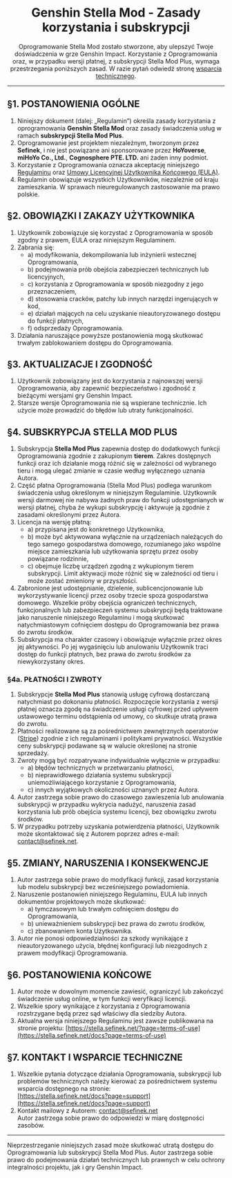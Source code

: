 [//]: # (Title: Zasady korzystania z Genshin Stella Mod – bezpieczne modyfikacje dla lepszej rozgrywki)
[//]: # (Description: Zapoznaj się z oficjalnymi zasadami korzystania z Genshin Stella Mod. Korzystaj bezpiecznie z modyfikacji takich jak ReShade i 3DMigoto, przestrzegając zasad bezpieczeństwa i dobrych praktyk.)
[//]: # (Tags: Genshin Stella Mod, Zasady korzystania, Mody Genshin Impact, Bezpieczne modowanie, ReShade, Odblokowanie FPS, 3DMigoto, Ulepszanie rozgrywki, Zgodność z HoYoverse, Zasady bezpieczeństwa modów)
[//]: # (Canonical: /genshin-stella-mod/docs?page=terms-of-use)
[//]: # (Contributors: Sefinek)

<div align="center">
    <h1>Genshin Stella Mod - Zasady korzystania i subskrypcji</h1>
    Oprogramowanie Stella Mod zostało stworzone, aby ulepszyć Twoje doświadczenia w grze Genshin Impact.  
    Korzystanie z Oprogramowania oraz, w przypadku wersji płatnej, z subskrypcji Stella Mod Plus, wymaga przestrzegania poniższych zasad.  
    W razie pytań odwiedź stronę <a href="https://sefinek.net/genshin-stella-mod/docs?page=support">wsparcia technicznego</a>.
</div>

---

## §1. POSTANOWIENIA OGÓLNE
1. Niniejszy dokument (dalej: „Regulamin”) określa zasady korzystania z oprogramowania **Genshin Stella Mod** oraz zasady świadczenia usług w ramach **subskrypcji Stella Mod Plus**.
2. Oprogramowanie jest projektem niezależnym, tworzonym przez **Sefinek**, i nie jest powiązane ani sponsorowane przez **HoYoverse**, **miHoYo Co., Ltd.**, **Cognosphere PTE. LTD.** ani żaden inny podmiot.
3. Korzystanie z Oprogramowania oznacza akceptację niniejszego [Regulaminu](https://sefinek.net/genshin-stella-mod/docs?page=terms-of-use) oraz [Umowy Licencyjnej Użytkownika Końcowego (EULA)](https://sefinek.net/genshin-stella-mod/docs?page=license_stella).
4. Regulamin obowiązuje wszystkich Użytkowników, niezależnie od kraju zamieszkania. W sprawach nieuregulowanych zastosowanie ma prawo polskie.

## §2. OBOWIĄZKI I ZAKAZY UŻYTKOWNIKA
1. Użytkownik zobowiązuje się korzystać z Oprogramowania w sposób zgodny z prawem, EULA oraz niniejszym Regulaminem.
2. Zabrania się:
   - a) modyfikowania, dekompilowania lub inżynierii wstecznej Oprogramowania,
   - b) podejmowania prób obejścia zabezpieczeń technicznych lub licencyjnych,
   - c) korzystania z Oprogramowania w sposób niezgodny z jego przeznaczeniem,
   - d) stosowania cracków, patchy lub innych narzędzi ingerujących w kod,
   - e) działań mających na celu uzyskanie nieautoryzowanego dostępu do funkcji płatnych,
   - f) odsprzedaży Oprogramowania.
3. Działania naruszające powyższe postanowienia mogą skutkować trwałym zablokowaniem dostępu do Oprogramowania.

## §3. AKTUALIZACJE I ZGODNOŚĆ
1. Użytkownik zobowiązany jest do korzystania z najnowszej wersji Oprogramowania, aby zapewnić bezpieczeństwo i zgodność z bieżącymi wersjami gry Genshin Impact.
2. Starsze wersje Oprogramowania nie są wspierane technicznie. Ich użycie może prowadzić do błędów lub utraty funkcjonalności.

## §4. SUBSKRYPCJA STELLA MOD PLUS
1. Subskrypcja **Stella Mod Plus** zapewnia dostęp do dodatkowych funkcji Oprogramowania zgodnie z zakupionym **tierem**. Zakres dostępnych funkcji oraz ich działanie mogą różnić się w zależności od wybranego tieru i mogą ulegać zmianie w czasie według wyłącznego uznania Autora.
2. Część płatna Oprogramowania (Stella Mod Plus) podlega warunkom świadczenia usług określonym w niniejszym Regulaminie. Użytkownik wersji darmowej nie nabywa żadnych praw do funkcji udostępnianych w wersji płatnej, chyba że wykupi subskrypcję i aktywuje ją zgodnie z zasadami określonymi przez Autora.
3. Licencja na wersję płatną:
   - a) przypisana jest do konkretnego Użytkownika,
   - b) może być aktywowana wyłącznie na urządzeniach należących do tego samego gospodarstwa domowego, rozumianego jako wspólne miejsce zamieszkania lub użytkowania sprzętu przez osoby powiązane rodzinnie,
   - c) obejmuje liczbę urządzeń zgodną z wykupionym tierem subskrypcji. Limit aktywacji może różnić się w zależności od tieru i może zostać zmieniony w przyszłości.
4. Zabronione jest udostępnianie, dzielenie, sublicencjonowanie lub wykorzystywanie licencji przez osoby trzecie spoza gospodarstwa domowego. Wszelkie próby obejścia ograniczeń technicznych, funkcjonalnych lub zabezpieczeń systemu subskrypcji będą traktowane jako naruszenie niniejszego Regulaminu i mogą skutkować natychmiastowym cofnięciem dostępu do Oprogramowania bez prawa do zwrotu środków.
5. Subskrypcja ma charakter czasowy i obowiązuje wyłącznie przez okres jej aktywności. Po jej wygaśnięciu lub anulowaniu Użytkownik traci dostęp do funkcji płatnych, bez prawa do zwrotu środków za niewykorzystany okres.

### §4a. PŁATNOŚCI I ZWROTY
1. Subskrypcje **Stella Mod Plus** stanowią usługę cyfrową dostarczaną natychmiast po dokonaniu płatności. Rozpoczęcie korzystania z wersji płatnej oznacza zgodę na świadczenie usługi cyfrowej przed upływem ustawowego terminu odstąpienia od umowy, co skutkuje utratą prawa do zwrotu.
2. Płatności realizowane są za pośrednictwem zewnętrznych operatorów ([Stripe](https://stripe.com)) zgodnie z ich regulaminami i politykami prywatności. Wszystkie ceny subskrypcji podawane są w walucie określonej na stronie sprzedaży.
3. Zwroty mogą być rozpatrywane indywidualnie wyłącznie w przypadku:
   - a) błędów technicznych w przetwarzaniu płatności,
   - b) nieprawidłowego działania systemu subskrypcji uniemożliwiającego korzystanie z Oprogramowania,
   - c) innych wyjątkowych okoliczności uznanych przez Autora.
4. Autor zastrzega sobie prawo do czasowego zawieszenia lub anulowania subskrypcji w przypadku wykrycia nadużyć, naruszenia zasad korzystania lub prób obejścia systemu licencji, bez obowiązku zwrotu środków.
5. W przypadku potrzeby uzyskania potwierdzenia płatności, Użytkownik może skontaktować się z Autorem poprzez adres e-mail: contact@sefinek.net.

## §5. ZMIANY, NARUSZENIA I KONSEKWENCJE
1. Autor zastrzega sobie prawo do modyfikacji funkcji, zasad korzystania lub modelu subskrypcji bez wcześniejszego powiadomienia.
2. Naruszenie postanowień niniejszego Regulaminu, EULA lub innych dokumentów projektowych może skutkować:
   - a) tymczasowym lub trwałym cofnięciem dostępu do Oprogramowania,
   - b) unieważnieniem subskrypcji bez prawa do zwrotu środków,
   - c) zbanowaniem konta Użytkownika.
3. Autor nie ponosi odpowiedzialności za szkody wynikające z nieautoryzowanego użycia, błędnej konfiguracji lub niezgodnych z prawem modyfikacji Oprogramowania.

## §6. POSTANOWIENIA KOŃCOWE
1. Autor może w dowolnym momencie zawiesić, ograniczyć lub zakończyć świadczenie usług online, w tym funkcji weryfikacji licencji.
2. Wszelkie spory wynikające z korzystania z Oprogramowania rozstrzygane będą przez sąd właściwy dla siedziby Autora.
3. Aktualna wersja niniejszego Regulaminu jest zawsze publikowana na stronie projektu: [https://stella.sefinek.net/?page=terms-of-use](https://stella.sefinek.net/docs?page=terms-of-use)

## §7. KONTAKT I WSPARCIE TECHNICZNE
1. Wszelkie pytania dotyczące działania Oprogramowania, subskrypcji lub problemów technicznych należy kierować za pośrednictwem systemu wsparcia dostępnego na stronie:  
   [https://stella.sefinek.net/docs?page=support](https://stella.sefinek.net/docs?page=support)
2. Kontakt mailowy z Autorem: contact@sefinek.net  
   Autor zastrzega sobie prawo do odpowiedzi w miarę dostępności zasobów.

---

Nieprzestrzeganie niniejszych zasad może skutkować utratą dostępu do Oprogramowania lub subskrypcji Stella Mod Plus.
Autor zastrzega sobie prawo do podejmowania działań technicznych lub prawnych w celu ochrony integralności projektu, jak i gry Genshin Impact.
